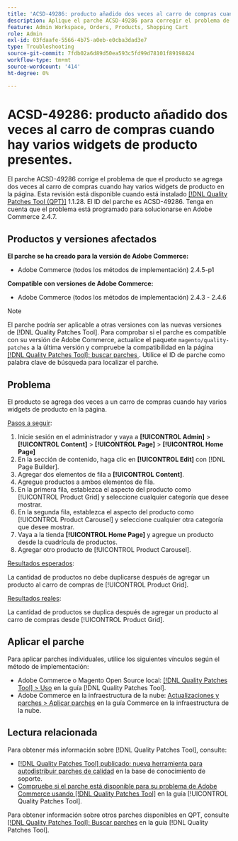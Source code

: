 ```yaml
---
title: 'ACSD-49286: producto añadido dos veces al carro de compras cuando hay varios widgets de producto presentes.'
description: Aplique el parche ACSD-49286 para corregir el problema de Adobe Commerce por el que el producto se agrega dos veces al carro de compras cuando hay varios widgets de producto en la página.
feature: Admin Workspace, Orders, Products, Shopping Cart
role: Admin
exl-id: 03fdaafe-5566-4b75-a0eb-e0cba3dad3e7
type: Troubleshooting
source-git-commit: 7fdb02a6d89d50ea593c5fd99d78101f89198424
workflow-type: tm+mt
source-wordcount: '414'
ht-degree: 0%

---
```


# ACSD-49286: producto añadido dos veces al carro de compras cuando hay varios widgets de producto presentes.

El parche ACSD-49286 corrige el problema de que el producto se agrega dos veces al carro de compras cuando hay varios widgets de producto en la página. Esta revisión está disponible cuando está instalado [[!DNL Quality Patches Tool (QPT)]](https://experienceleague.adobe.com/es/docs/commerce-operations/tools/quality-patches-tool/quality-patches-tool-to-self-serve-quality-patches) 1.1.28. El ID del parche es ACSD-49286. Tenga en cuenta que el problema está programado para solucionarse en Adobe Commerce 2.4.7.

## Productos y versiones afectados

**El parche se ha creado para la versión de Adobe Commerce:**

* Adobe Commerce (todos los métodos de implementación) 2.4.5-p1

**Compatible con versiones de Adobe Commerce:**

* Adobe Commerce (todos los métodos de implementación) 2.4.3 - 2.4.6

>[!NOTE]
>
>El parche podría ser aplicable a otras versiones con las nuevas versiones de [!DNL Quality Patches Tool]. Para comprobar si el parche es compatible con su versión de Adobe Commerce, actualice el paquete `magento/quality-patches` a la última versión y compruebe la compatibilidad en la página [[!DNL Quality Patches Tool]: buscar parches &#x200B;](https://experienceleague.adobe.com/tools/commerce-quality-patches/index.html?lang=es). Utilice el ID de parche como palabra clave de búsqueda para localizar el parche.

## Problema

El producto se agrega dos veces a un carro de compras cuando hay varios widgets de producto en la página.

<u>Pasos a seguir</u>:

1. Inicie sesión en el administrador y vaya a **[!UICONTROL Admin]** > **[!UICONTROL Content]** > **[!UICONTROL Page]** > **[!UICONTROL Home Page]**
1. En la sección de contenido, haga clic en **[!UICONTROL Edit]** con [!DNL Page Builder].
1. Agregar dos elementos de fila a **[!UICONTROL Content]**.
1. Agregue productos a ambos elementos de fila.
1. En la primera fila, establezca el aspecto del producto como [!UICONTROL Product Grid] y seleccione cualquier categoría que desee mostrar.
1. En la segunda fila, establezca el aspecto del producto como [!UICONTROL Product Carousel] y seleccione cualquier otra categoría que desee mostrar.
1. Vaya a la tienda **[!UICONTROL Home Page]** y agregue un producto desde la cuadrícula de productos.
1. Agregar otro producto de [!UICONTROL Product Carousel].

<u>Resultados esperados</u>:

La cantidad de productos no debe duplicarse después de agregar un producto al carro de compras de [!UICONTROL Product Grid].

<u>Resultados reales</u>:

La cantidad de productos se duplica después de agregar un producto al carro de compras desde [!UICONTROL Product Grid].

## Aplicar el parche

Para aplicar parches individuales, utilice los siguientes vínculos según el método de implementación:

* Adobe Commerce o Magento Open Source local: [[!DNL Quality Patches Tool] > Uso](/help/tools/quality-patches-tool/usage.md) en la guía [!DNL Quality Patches Tool].
* Adobe Commerce en la infraestructura de la nube: [Actualizaciones y parches > Aplicar parches](https://experienceleague.adobe.com/docs/commerce-cloud-service/user-guide/develop/upgrade/apply-patches.html?lang=es) en la guía Commerce en la infraestructura de la nube. 

## Lectura relacionada

Para obtener más información sobre [!DNL Quality Patches Tool], consulte:

* [[!DNL Quality Patches Tool] publicado: nueva herramienta para autodistribuir parches de calidad](https://experienceleague.adobe.com/es/docs/commerce-operations/tools/quality-patches-tool/quality-patches-tool-to-self-serve-quality-patches) en la base de conocimiento de soporte.
* [Compruebe si el parche está disponible para su problema de Adobe Commerce usando [!DNL Quality Patches Tool]](/help/tools/quality-patches-tool/patches-available-in-qpt/check-patch-for-magento-issue-with-magento-quality-patches.md) en la guía [!UICONTROL Quality Patches Tool].


Para obtener información sobre otros parches disponibles en QPT, consulte [[!DNL Quality Patches Tool]: Buscar parches](https://experienceleague.adobe.com/tools/commerce-quality-patches/index.html?lang=es) en la guía [!DNL Quality Patches Tool].
